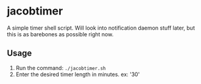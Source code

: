 # jacobtimer

A simple timer shell script. Will look into notification daemon stuff later, but this is as barebones as possible right now.

## Usage 

1. Run the command: `./jacobtimer.sh`
2. Enter the desired timer length in minutes. ex: '30'

